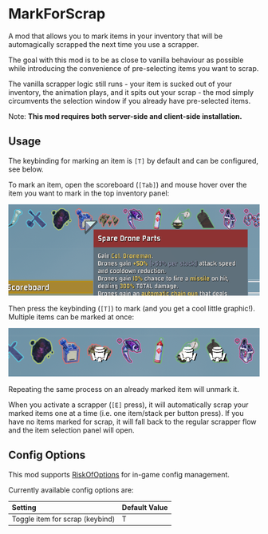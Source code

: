 # MarkForScrap

A mod that allows you to mark items in your inventory that will be automagically scrapped the next time you use a scrapper.

The goal with this mod is to be as close to vanilla behaviour as possible while introducing the convenience of pre-selecting items you want to scrap.

The vanilla scrapper logic still runs - your item is sucked out of your inventory, the animation plays, and it spits out your scrap - the mod simply circumvents the selection window if you already have pre-selected items.

Note: **This mod requires both server-side and client-side installation.**

## Usage

The keybinding for marking an item is `[T]` by default and can be configured, see below.

To mark an item, open the scoreboard (`[Tab]`) and mouse hover over the item you want to mark in the top inventory panel:

![Top-bar inventory hover](https://raw.githubusercontent.com/eviegc/MarkForScrap/refs/heads/main/Thunderstore/images/item_to_mark.png)

Then press the keybinding (`[T]`) to mark (and you get a cool little graphic!). Multiple items can be marked at once:

![Items marked in the top-bar inventory](https://raw.githubusercontent.com/eviegc/MarkForScrap/refs/heads/main/Thunderstore/images/marked_items.png)

Repeating the same process on an already marked item will unmark it.

When you activate a scrapper (`[E]` press), it will automatically scrap your marked items one at a time (i.e. one item/stack per button press). If you have no items marked for scrap, it will fall back to the regular scrapper flow and the item selection panel will open.

## Config Options

This mod supports [RiskOfOptions](https://thunderstore.io/package/Rune580/Risk_Of_Options/) for in-game config management.

Currently available config options are:

| Setting                                | Default Value         |
| :------------------------------------- | :-------------------- |
| Toggle item for scrap (keybind)        |          T            |
